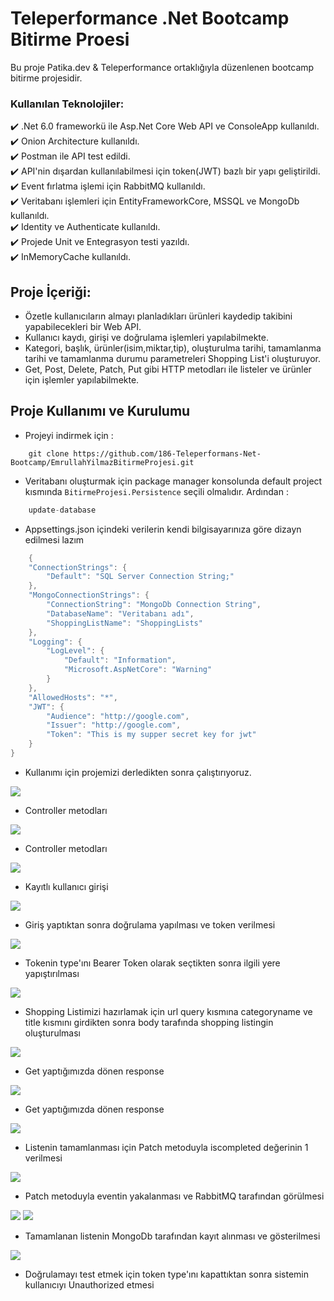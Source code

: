 # Teleperformance .Net Bootcamp Bitirme Proesi

Bu proje Patika.dev & Teleperformance ortaklığıyla düzenlenen bootcamp bitirme projesidir.

### Kullanılan Teknolojiler:
:heavy_check_mark: .Net 6.0 frameworkü ile Asp.Net Core Web API ve ConsoleApp kullanıldı.<br>
:heavy_check_mark: Onion Architecture kullanıldı.<br>
:heavy_check_mark: Postman ile API test edildi.<br>
:heavy_check_mark: API'nin dışardan kullanılabilmesi için token(JWT) bazlı bir yapı geliştirildi.<br>
:heavy_check_mark: Event fırlatma işlemi için RabbitMQ kullanıldı.<br>
:heavy_check_mark: Veritabanı işlemleri için EntityFrameworkCore, MSSQL ve MongoDb kullanıldı.<br>
:heavy_check_mark: Identity ve Authenticate kullanıldı. <br>
:heavy_check_mark: Projede Unit ve Entegrasyon testi yazıldı.<br>
:heavy_check_mark: InMemoryCache kullanıldı.<br>

## Proje İçeriği:
- Özetle kullanıcıların almayı planladıkları ürünleri kaydedip takibini yapabilecekleri bir Web API.
- Kullanıcı kaydı, girişi ve doğrulama işlemleri yapılabilmekte.
- Kategori, başlık, ürünler(isim,miktar,tip), oluşturulma tarihi, tamamlanma tarihi ve tamamlanma durumu parametreleri Shopping List'i oluşturuyor.
- Get, Post, Delete, Patch, Put gibi HTTP metodları ile listeler ve ürünler için işlemler yapılabilmekte.

## Proje Kullanımı ve Kurulumu

- Projeyi indirmek için :
```
    git clone https://github.com/186-Teleperformans-Net-Bootcamp/EmrullahYilmazBitirmeProjesi.git
```

- Veritabanı oluşturmak için package manager konsolunda default project kısmında `BitirmeProjesi.Persistence` seçili olmalıdır. Ardından :
```c
    update-database
```

- Appsettings.json içindeki verilerin kendi bilgisayarınıza göre dizayn edilmesi lazım
```c
    {
    "ConnectionStrings": {
        "Default": "SQL Server Connection String;"
    },
    "MongoConnectionStrings": {
        "ConnectionString": "MongoDb Connection String",
        "DatabaseName": "Veritabanı adı",
        "ShoppingListName": "ShoppingLists"
    },
    "Logging": {
        "LogLevel": {
            "Default": "Information",
            "Microsoft.AspNetCore": "Warning"
        }
    },
    "AllowedHosts": "*",
    "JWT": {
        "Audience": "http://google.com",
        "Issuer": "http://google.com",
        "Token": "This is my supper secret key for jwt"
    }
}
```

- Kullanımı için projemizi derledikten sonra çalıştırıyoruz.

<img src="https://github.com/186-Teleperformans-Net-Bootcamp/EmrullahYilmazBitirmeProjesi/blob/master/Media/swagger1.png"/>

- Controller metodları

<img src="https://github.com/186-Teleperformans-Net-Bootcamp/EmrullahYilmazBitirmeProjesi/blob/master/Media/swagger2.png"/>

- Controller metodları

<img src="https://github.com/186-Teleperformans-Net-Bootcamp/EmrullahYilmazBitirmeProjesi/blob/master/Media/postman1.png"/>

- Kayıtlı kullanıcı girişi 

<img src="https://github.com/186-Teleperformans-Net-Bootcamp/EmrullahYilmazBitirmeProjesi/blob/master/Media/postman2.png"/>

- Giriş yaptıktan sonra doğrulama yapılması ve token verilmesi

<img src="https://github.com/186-Teleperformans-Net-Bootcamp/EmrullahYilmazBitirmeProjesi/blob/master/Media/postman3.png"/>

- Tokenin type'ını Bearer Token olarak seçtikten sonra ilgili yere yapıştırılması

<img src="https://github.com/186-Teleperformans-Net-Bootcamp/EmrullahYilmazBitirmeProjesi/blob/master/Media/postman4.png"/>

- Shopping Listimizi hazırlamak için url query kısmına categoryname ve title kısmını girdikten sonra body tarafında shopping listingin oluşturulması

<img src="https://github.com/186-Teleperformans-Net-Bootcamp/EmrullahYilmazBitirmeProjesi/blob/master/Media/postman5.png"/>

- Get yaptığımızda dönen response

<img src="https://github.com/186-Teleperformans-Net-Bootcamp/EmrullahYilmazBitirmeProjesi/blob/master/Media/postman6.png"/>

- Get yaptığımızda dönen response

<img src="https://github.com/186-Teleperformans-Net-Bootcamp/EmrullahYilmazBitirmeProjesi/blob/master/Media/postman7.png"/>

- Listenin tamamlanması için Patch metoduyla iscompleted değerinin 1 verilmesi

<img src="https://github.com/186-Teleperformans-Net-Bootcamp/EmrullahYilmazBitirmeProjesi/blob/master/Media/rabbitmq.png"/>

- Patch metoduyla eventin yakalanması ve RabbitMQ tarafından görülmesi

<img src="https://github.com/186-Teleperformans-Net-Bootcamp/EmrullahYilmazBitirmeProjesi/blob/master/Media/rabbitmq2.png"/>

<img src="https://github.com/186-Teleperformans-Net-Bootcamp/EmrullahYilmazBitirmeProjesi/blob/master/Media/mongo.png"/>

- Tamamlanan listenin MongoDb tarafından kayıt alınması ve gösterilmesi

<img src="https://github.com/186-Teleperformans-Net-Bootcamp/EmrullahYilmazBitirmeProjesi/blob/master/Media/postman8.png"/>

- Doğrulamayı test etmek için token type'ını kapattıktan sonra sistemin kullanıcıyı Unauthorized etmesi




	